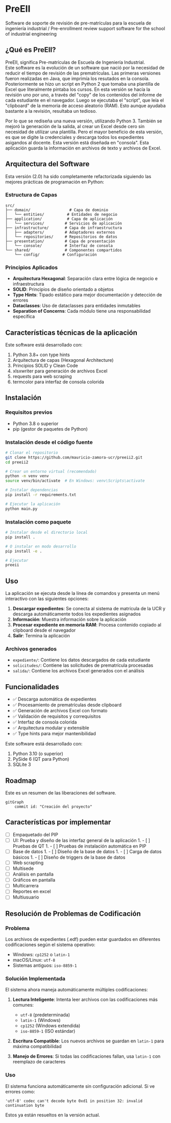 # PreEII

Software de soporte de revisión de pre-matrículas para la escuela de ingeniería industrial
/
Pre-enrollment review support software for the school of industrial engineering

## ¿Qué es PreEII?

PreEII, significa Pre-matrículas de Escuela de Ingeniería Industrial.  
Este software es la evolución de un software que nació por la necesidad
de reducir el tiempo de revisión de las prematrículas. Las primeras
versiones fueron realizadas en Java, que imprimía los resutados en la consola.
Posteriormente se hizo un script en Python 2 que tomaba una plantilla de Excel
que literalmente pintaba los cursos. En esta versión se hacía la revisión uno
por uno, a través del "copy" de los contenidos del informe de cada estudiante
en el navegador. Luego se ejecutaba el "script", que leía el "clipboard" de la
memoria de acceso aleatorio (RAM). Esto aunque ayudaba bastante a la revisión,
resultaba un tedioso.

Por lo que se rediseña una nueva versión, utilizando Python 3. También se mejoró
la generación de la salida, al crear un Excel desde cero sin necesidad de
utilizar una plantilla. Pero el mayor beneficio de esta versión, es que se
digite la credenciales y descarga todos los expedientes asigandos al docente.
Esta versión está diseñada en "consola". Esta aplicación guarda la información
en archivos de texto y archivos de Excel.

## Arquitectura del Software

Esta versión (2.0) ha sido completamente refactorizada siguiendo las mejores prácticas de programación en Python:

### Estructura de Capas

```
src/
├── domain/                 # Capa de dominio
│   └── entities/          # Entidades de negocio
├── application/           # Capa de aplicación  
│   └── services/         # Servicios de aplicación
├── infrastructure/       # Capa de infraestructura
│   ├── adapters/         # Adaptadores externos
│   └── repositories/     # Repositorios de datos
├── presentation/         # Capa de presentación
│   └── console/          # Interfaz de consola
└── shared/               # Componentes compartidos
    └── config/          # Configuración
```

### Principios Aplicados

- **Arquitectura Hexagonal**: Separación clara entre lógica de negocio e infraestructura
- **SOLID**: Principios de diseño orientado a objetos
- **Type Hints**: Tipado estático para mejor documentación y detección de errores
- **Dataclasses**: Uso de dataclasses para entidades inmutables
- **Separation of Concerns**: Cada módulo tiene una responsabilidad específica

## Características técnicas de la aplicación

Este software está desarrollado con:

1. Python 3.8+ con type hints
2. Arquitectura de capas (Hexagonal Architecture)
3. Principios SOLID y Clean Code
4. xlsxwriter para generación de archivos Excel
5. requests para web scraping
6. termcolor para interfaz de consola colorida

## Instalación

### Requisitos previos
- Python 3.8 o superior
- pip (gestor de paquetes de Python)

### Instalación desde el código fuente

```bash
# Clonar el repositorio
git clone https://github.com/mauricio-zamora-ucr/preeii2.git
cd preeii2

# Crear un entorno virtual (recomendado)
python -m venv venv
source venv/bin/activate  # En Windows: venv\Scripts\activate

# Instalar dependencias
pip install -r requirements.txt

# Ejecutar la aplicación
python main.py
```

### Instalación como paquete

```bash
# Instalar desde el directorio local
pip install .

# O instalar en modo desarrollo
pip install -e .

# Ejecutar
preeii
```

## Uso

La aplicación se ejecuta desde la línea de comandos y presenta un menú interactivo con las siguientes opciones:

1. **Descargar expedientes**: Se conecta al sistema de matrícula de la UCR y descarga automáticamente todos los expedientes asignados
2. **Información**: Muestra información sobre la aplicación
3. **Procesar expediente en memoria RAM**: Procesa contenido copiado al clipboard desde el navegador
4. **Salir**: Termina la aplicación

### Archivos generados

- `expediente/`: Contiene los datos descargados de cada estudiante
- `solicitudes/`: Contiene las solicitudes de prematrícula procesadas
- `salida/`: Contiene los archivos Excel generados con el análisis

## Funcionalidades

- ✅ Descarga automática de expedientes
- ✅ Procesamiento de prematrículas desde clipboard
- ✅ Generación de archivos Excel con formato
- ✅ Validación de requisitos y correquisitos
- ✅ Interfaz de consola colorida
- ✅ Arquitectura modular y extensible
- ✅ Type hints para mejor mantenibilidad

Este software está desarrollado con:

1. Python 3.10 (o superior)
2. PySide 6 (QT para Python)
3. SQLite 3

## Roadmap

Este es un resumen de las liberaciones del software.

```mermaid
gitGraph
    commit id: "Creación del proyecto"
```

## Características por implementar

- [ ] Empaquetado del PIP
- [ ] UI: Prueba y diseño de las interfaz general de la aplicación
    1.
        - [ ] Pruebas de QT
    1.
        - [ ] Pruebas de instalación automática en PIP
- [ ] Base de datos
    1.
        - [ ] Diseño de la base de datos
    1.
        - [ ] Carga de datos básicos
    1.
        - [ ] Diseño de triggers de la base de datos
- [ ] Web scrapting
- [ ] Multisede
- [ ] Análisis en pantalla
- [ ] Gráficos en pantalla
- [ ] Multicarrera
- [ ] Reportes en excel
- [ ] Multiusuario

## Resolución de Problemas de Codificación

### Problema
Los archivos de expedientes (.edf) pueden estar guardados en diferentes codificaciones según el sistema operativo:
- Windows: `cp1252` o `latin-1`
- macOS/Linux: `utf-8`
- Sistemas antiguos: `iso-8859-1`

### Solución Implementada
El sistema ahora maneja automáticamente múltiples codificaciones:

1. **Lectura Inteligente**: Intenta leer archivos con las codificaciones más comunes:
   - `utf-8` (predeterminada)
   - `latin-1` (Windows)
   - `cp1252` (Windows extendida)
   - `iso-8859-1` (ISO estándar)

2. **Escritura Compatible**: Los nuevos archivos se guardan en `latin-1` para máxima compatibilidad

3. **Manejo de Errores**: Si todas las codificaciones fallan, usa `latin-1` con reemplazo de caracteres

### Uso
El sistema funciona automáticamente sin configuración adicional. Si ve errores como:
```
'utf-8' codec can't decode byte 0xd1 in position 32: invalid continuation byte
```

Estos ya están resueltos en la versión actual.
